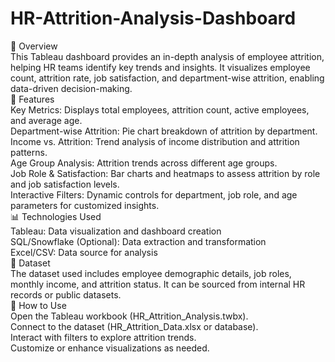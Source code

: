 # HR-Attrition-Analysis-Dashboard

📌 Overview  
This Tableau dashboard provides an in-depth analysis of employee attrition, helping HR teams identify key trends and insights. It visualizes employee count, attrition rate, job satisfaction, and department-wise attrition, enabling data-driven decision-making.  
🚀 Features  
Key Metrics: Displays total employees, attrition count, active employees, and average age.  
Department-wise Attrition: Pie chart breakdown of attrition by department.  
Income vs. Attrition: Trend analysis of income distribution and attrition patterns.  
Age Group Analysis: Attrition trends across different age groups.  
Job Role & Satisfaction: Bar charts and heatmaps to assess attrition by role and job satisfaction levels.  
Interactive Filters: Dynamic controls for department, job role, and age parameters for customized insights.  
📊 Technologies Used  
Tableau: Data visualization and dashboard creation  
SQL/Snowflake (Optional): Data extraction and transformation  
Excel/CSV: Data source for analysis  
📂 Dataset  
The dataset used includes employee demographic details, job roles, monthly income, and attrition status. It can be sourced from internal HR records or public datasets.  
🔧 How to Use  
Open the Tableau workbook (HR_Attrition_Analysis.twbx).  
Connect to the dataset (HR_Attrition_Data.xlsx or database).  
Interact with filters to explore attrition trends.  
Customize or enhance visualizations as needed.  
